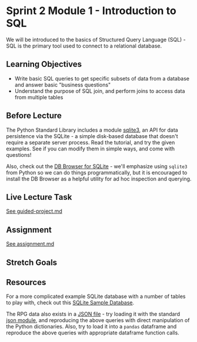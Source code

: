 # Sprint 2 Module 1 - Introduction to SQL

We will be introduced to the basics of Structured Query Language (SQL) - SQL is the primary tool used to connect to a relational database.

## Learning Objectives

- Write basic SQL queries to get specific subsets of data from a database and
  answer basic "business questions"
- Understand the purpose of SQL join, and perform joins to access data from
  multiple tables

## Before Lecture

The Python Standard Library includes a module
[sqlite3](https://docs.python.org/3/library/sqlite3.html), an API for data
persistence via the SQLite - a simple disk-based database that doesn't require a
separate server process. Read the tutorial, and try the given examples. See if
you can modify them in simple ways, and come with questions!

Also, check out the [DB Browser for SQLite](https://sqlitebrowser.org) - we'll
emphasize using `sqlite3` from Python so we can do things programmatically, but
it is encouraged to install the DB Browser as a helpful utility for ad hoc
inspection and querying.

## Live Lecture Task

[See guided-project.md](https://github.com/LambdaSchool/DS-Unit-3-Sprint-2-SQL-and-Databases/blob/master/module1-introduction-to-sql/guided-project.md)

## Assignment

[See assignment.md](https://github.com/LambdaSchool/DS-Unit-3-Sprint-2-SQL-and-Databases/blob/master/module1-introduction-to-sql/assignment.md)

## Stretch Goals

## Resources

For a more complicated example SQLite database with a number of tables to play
with, check out this [SQLite Sample
Database](https://www.sqlitetutorial.net/sqlite-sample-database/).

The RPG data also exists in a [JSON
file](https://github.com/LambdaSchool/Django-RPG/blob/master/testdata.json) -
try loading it with the standard [json
module](https://docs.python.org/3.5/library/json.html), and reproducing the
above queries with direct manipulation of the Python dictionaries. Also, try to
load it into a `pandas` dataframe and reproduce the above queries with
appropriate dataframe function calls.
